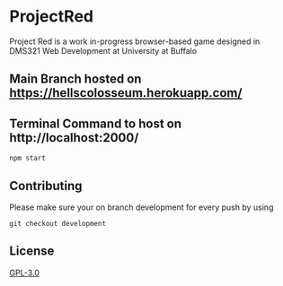 # ProjectRed

Project Red is a work in-progress browser-based game designed in DMS321 Web Development at University at Buffalo

## Main Branch hosted on https://hellscolosseum.herokuapp.com/

## Terminal Command to host on http://localhost:2000/

```
npm start
```

## Contributing

Please make sure your on branch development for every push by using 
```
git checkout development
```

## License
[GPL-3.0](https://www.gnu.org/licenses/gpl-3.0.en.html)

